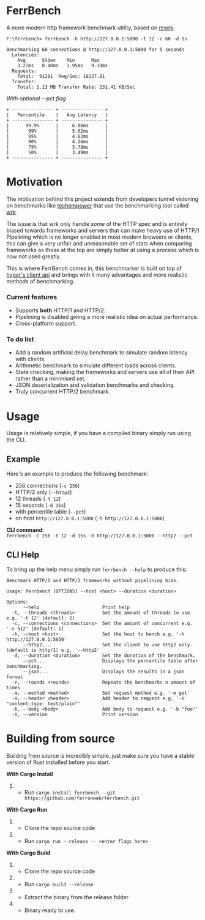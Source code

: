 # FerrBench
A more modern http framework benchmark utility, based on [rewrk](https://github.com/lnx-search/rewrk).

```
F:\ferrbench> ferrbench -h http://127.0.0.1:5000 -t 12 -c 60 -d 5s

Benchmarking 60 connections @ http://127.0.0.1:5000 for 5 seconds
  Latencies:
    Avg      Stdev    Min      Max    
    3.27ms   0.40ms   1.95ms   9.39ms
  Requests:
    Total:  91281  Req/Sec: 18227.81
  Transfer:
    Total: 1.13 MB Transfer Rate: 231.41 KB/Sec
```

*With optional --pct flag*
```
+ --------------- + --------------- +
|   Percentile    |   Avg Latency   |
+ --------------- + --------------- +
|      99.9%      |     6.88ms      |
|       99%       |     5.62ms      |
|       95%       |     4.62ms      |
|       90%       |     4.24ms      |
|       75%       |     3.78ms      |
|       50%       |     3.49ms      |
+ --------------- + --------------- +
```

# Motivation
The motivation behind this project extends from developers tunnel visioning on benchmarks like [techempower](https://www.techempower.com/benchmarks/) that use the benchmarking tool called [wrk](https://github.com/wg/wrk).

The issue is that wrk only handle *some* of the HTTP spec and is entirely biased towards frameworks and servers that can make heavy use of HTTP/1 Pipelining which is no longer enabled in most modern browsers or clients, this can give a very unfair and unreasonable set of stats when comparing frameworks as those at the top are simply
better at using a process which is now not used greatly.

This is where FerrBench comes in, this benchmarker is built on top of [hyper's client api](https://github.com/hyperium/hyper) and brings with it many advantages and more realistic methods of benchmarking.

### Current features
- Supports **both** HTTP/1 and HTTP/2.
- Pipelining is disabled giving a more realistic idea on actual performance.
- Cross-platform support.

### To do list
- Add a random artificial delay benchmark to simulate random latency with clients.
- Arithmetic benchmark to simulate different loads across clients.
- State checking, making the frameworks and servers use all of their API rather than a minimised set.
- JSON deserialization and validation benchmarks and checking.
- Truly concurrent HTTP/2 benchmark.

# Usage
Usage is relatively simple, if you have a compiled binary simply run using the CLI.

## Example
Here's an example to produce the following benchmark:
- 256 connections (`-c 256`)
- HTTP/2 only (`--http2`)
- 12 threads (`-t 12`)
- 15 seconds (`-d 15s`)
- with percentile table (`--pct`)
- on host `http://127.0.0.1:5000` (`-h http://127.0.0.1:5000`)<br>

**CLI command:**<br>
`ferrbench -c 256 -t 12 -d 15s -h http://127.0.0.1:5000 --http2 --pct`


## CLI Help
To bring up the help menu simply run `ferrbench --help` to produce this:

```
Benchmark HTTP/1 and HTTP/2 frameworks without pipelining bias.

Usage: ferrbench [OPTIONS] --host <host> --duration <duration>

Options:
      --help                       Print help
  -t, --threads <threads>          Set the amount of threads to use e.g. '-t 12' [default: 1]
  -c, --connections <connections>  Set the amount of concurrent e.g. '-c 512' [default: 1]
  -h, --host <host>                Set the host to bench e.g. '-h http://127.0.0.1:5050'
      --http2...                   Set the client to use http2 only. (default is http/1) e.g. '--http2'
  -d, --duration <duration>        Set the duration of the benchmark.
      --pct...                     Displays the percentile table after benchmarking.
      --json...                    Displays the results in a json format
  -r, --rounds <rounds>            Repeats the benchmarks n amount of times
  -m, --method <method>            Set request method e.g. '-m get'
  -H, --header <header>            Add header to request e.g. '-H "content-type: text/plain"'
  -b, --body <body>                Add body to request e.g. '-b "foo"'
  -V, --version                    Print version
```

# Building from source

Building from source is incredibly simple, just make sure you have a stable version of Rust installed before you start.

**With Cargo Install**
1) - Run `cargo install ferrbench --git https://github.com/ferronweb/ferrbench.git`

**With Cargo Run**
1) - Clone the repo source code
2) - Run `cargo run --release -- <enter flags here>`

**With Cargo Build**
1) - Clone the repo source code
2) - Run `cargo build --release`
3) - Extract the binary from the release folder
4) - Binary ready to use.
